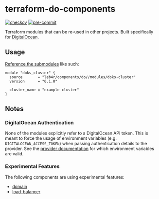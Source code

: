 # terraform-do-components

[![checkov](https://github.com/leb4r/terraform-do-components/actions/workflows/checkov.yml/badge.svg)](https://github.com/leb4r/terraform-do-components/actions/workflows/checkov.yml) [![pre-commit](https://github.com/leb4r/terraform-do-components/actions/workflows/pre-commit.yml/badge.svg)](https://github.com/leb4r/terraform-do-components/actions/workflows/pre-commit.yml)

Terraform modules that can be re-used in other projects. Built specifically for [DigitalOcean].

## Usage

[Reference the submodules](https://www.terraform.io/language/modules/sources#modules-in-package-sub-directories) like such:

```hcl
module "doks_cluster" {
  source       = "leb4r/components/do//modules/doks-cluster"
  version      = "0.1.0"

  cluster_name = "example-cluster"
}
```

## Notes

### DigitalOcean Authentication

None of the modules explicitly refer to a DigitalOcean API token. This is meant to force the usage of environment variables (e.g. `DIGITALOCEAN_ACCESS_TOKEN`) when passing authentication details to the provider. See the [provider documentation](https://registry.terraform.io/providers/digitalocean/digitalocean/latest/docs#token) for which environment variables are valid.

### Experimental Features

The following components are using experimental features:

- [domain](./modules/domain/README.md)
- [load-balancer](./modules/load-balancer/README.md)

<!-- references -->
[DigitalOcean]: <https://www.digitalocean.com>
